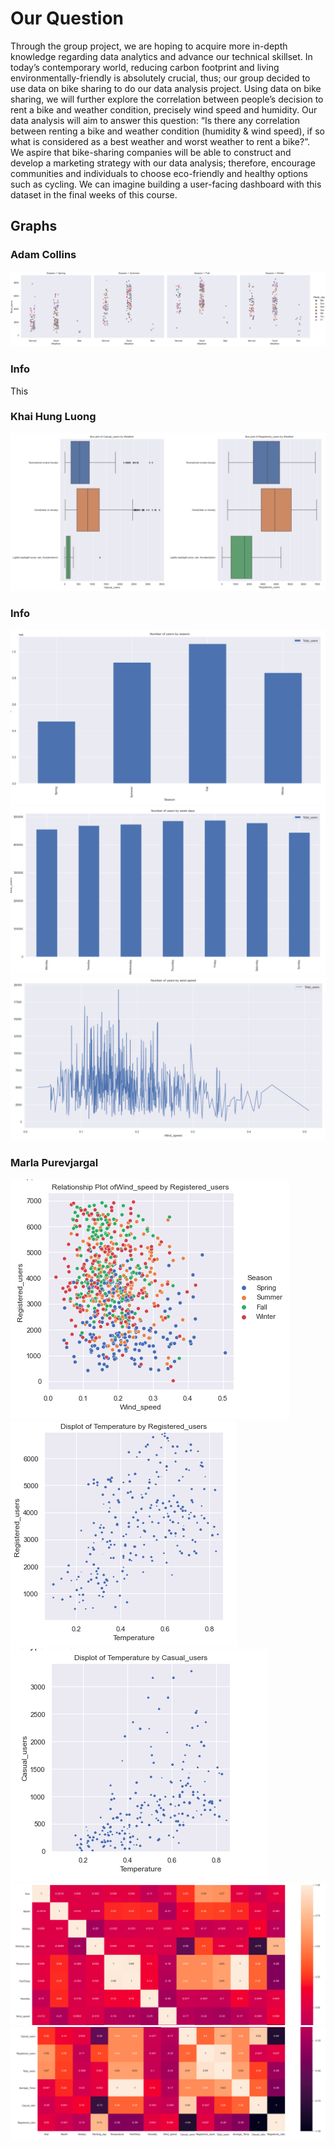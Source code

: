 # Our Question
Through the group project, we are hoping to acquire more in-depth knowledge regarding data analytics and advance our technical skillset. In today’s contemporary world, reducing carbon footprint and living environmentally-friendly is absolutely crucial, thus; our group decided to use data on bike sharing to do our data analysis project. Using data on bike sharing, we will further explore the correlation between people’s decision to rent a bike and weather condition, precisely wind speed and humidity. Our data analysis will aim to answer this question: “Is there any correlation between renting a bike and weather condition (humidity & wind speed), if so what is considered as a best weather and worst weather to rent a bike?”. We aspire that bike-sharing companies will be able to construct and develop a marketing strategy with our data analysis; therefore, encourage communities and individuals to choose eco-friendly and healthy options such as cycling. We can imagine building a user-facing dashboard with this dataset in the final weeks of this course.
## Graphs
### Adam Collins
![](https://github.com/data301-2020-winter1/course-project-group_6020/blob/main/image/GraphImages/AdamGrpahs.png)
### Info
This
### Khai Hung Luong
![](https://github.com/data301-2020-winter1/course-project-group_6020/blob/main/image/GraphImages/KazGraphs1.png)
### Info
![](https://github.com/data301-2020-winter1/course-project-group_6020/blob/main/image/GraphImages/KazGraph2.png)
![](https://github.com/data301-2020-winter1/course-project-group_6020/blob/main/image/GraphImages/KazGraph3.png)
![](https://github.com/data301-2020-winter1/course-project-group_6020/blob/main/image/GraphImages/KazGraph4.png)
### Marla Purevjargal
![](https://github.com/data301-2020-winter1/course-project-group_6020/blob/main/image/GraphImages/MarlaGraph1.png)
![](https://github.com/data301-2020-winter1/course-project-group_6020/blob/main/image/GraphImages/MarlaGraph2.png)
![](https://github.com/data301-2020-winter1/course-project-group_6020/blob/main/image/GraphImages/MarlaGraph3.png)
![](https://github.com/data301-2020-winter1/course-project-group_6020/blob/main/image/GraphImages/MarlaGraph41.png)
![](https://github.com/data301-2020-winter1/course-project-group_6020/blob/main/image/GraphImages/MarlaGraph42.png)
